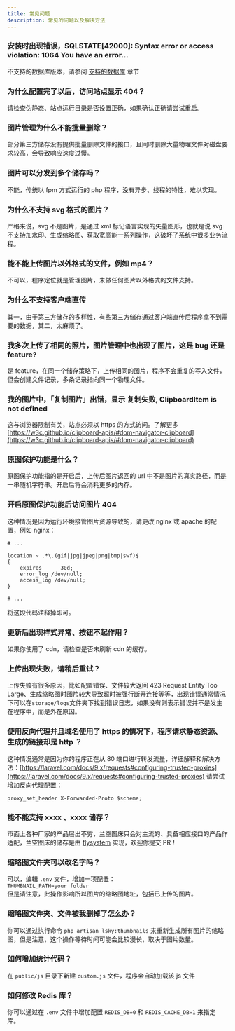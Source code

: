```yaml
---
title: 常见问题
description: 常见的问题以及解决方法
---
```


### 安装时出现错误，SQLSTATE[42000]: Syntax error or access violation: 1064 You have an error...
不支持的数据库版本，请参阅 [支持的数据库](/docs/v2/#支持的数据库) 章节

### 为什么配置完了以后，访问站点显示 404？
请检查伪静态、站点运行目录是否设置正确，如果确认正确请尝试重启。

### 图片管理为什么不能批量删除？
部分第三方储存没有提供批量删除文件的接口，且同时删除大量物理文件对磁盘要求较高，会导致响应速度过慢。

### 图片可以分发到多个储存吗？
不能，传统以 fpm 方式运行的 php 程序，没有异步、线程的特性，难以实现。

### 为什么不支持 svg 格式的图片？
严格来说，svg 不是图片，是通过 xml 标记语言实现的矢量图形，也就是说 svg 不支持加水印、生成缩略图、获取宽高能一系列操作，这破坏了系统中很多业务流程。

### 能不能上传图片以外格式的文件，例如 mp4？
不可以，程序定位就是管理图片，未做任何图片以外格式的文件支持。

### 为什么不支持客户端直传
其一，由于第三方储存的多样性，有些第三方储存通过客户端直传后程序拿不到需要的数据，其二，太麻烦了。

### 我多次上传了相同的照片，图片管理中也出现了图片，这是 bug 还是 feature?
是 feature，在同一个储存策略下，上传相同的图片，程序不会重复的写入文件，但会创建文件记录，多条记录指向同一个物理文件。

### 我的图片中，「复制图片」出错，显示 复制失败, ClipboardItem is not defined
这与浏览器限制有关，站点必须以 https 的方式访问。了解更多 [https://w3c.github.io/clipboard-apis/#dom-navigator-clipboard](https://w3c.github.io/clipboard-apis/#dom-navigator-clipboard)

### 原图保护功能是什么？
原图保护功能指的是开启后，上传后图片返回的 url 中不是图片的真实路径，而是一串随机字符串。开启后将会消耗更多的内存。

### 开启原图保护功能后访问图片 404
这种情况是因为运行环境接管图片资源导致的，请更改 nginx 或 apache 的配置，例如 nginx：
```
# ...

location ~ .*\.(gif|jpg|jpeg|png|bmp|swf)$
{
    expires      30d;
    error_log /dev/null;
    access_log /dev/null;
}

# ...
```

将这段代码注释掉即可。

### 更新后出现样式异常、按钮不起作用？
如果你使用了 cdn，请检查是否未刷新 cdn 的缓存。

### 上传出现失败，请稍后重试？
上传失败有很多原因，比如配置错误、文件较大返回 423 Request Entity Too Large、生成缩略图时图片较大导致超时被强行断开连接等等，出现错误通常情况下可以在`storage/logs`文件夹下找到错误日志，如果没有则表示错误并不是发生在程序中，而是外在原因。

### 使用反向代理并且域名使用了 https 的情况下，程序请求静态资源、生成的链接却是 http ？
这种情况通常是因为你的程序正在从 80 端口进行转发流量，详细解释和解决方法：[https://laravel.com/docs/9.x/requests#configuring-trusted-proxies](https://laravel.com/docs/9.x/requests#configuring-trusted-proxies)
请尝试增加反向代理配置：  
```
proxy_set_header X-Forwarded-Proto $scheme;
```

### 能不能支持 xxxx 、xxxx 储存？
市面上各种厂家的产品层出不穷，兰空图床只会对主流的、具备相应接口的产品作适配，兰空图床的储存是由 [flysystem](https://flysystem.thephpleague.com/) 实现，欢迎你提交 PR！

### 缩略图文件夹可以改名字吗？
可以，编辑 `.env` 文件，增加一项配置：  
`THUMBNAIL_PATH=your folder`  
但是请注意，此操作影响所以图片的缩略图地址，包括已上传的图片。

### 缩略图文件夹、文件被我删掉了怎么办？
你可以通过执行命令 `php artisan lsky:thumbnails` 来重新生成所有图片的缩略图，但是注意，这个操作等待时间可能会比较漫长，取决于图片数量。

### 如何增加统计代码？
在 `public/js` 目录下新建 `custom.js` 文件，程序会自动加载该 js 文件

### 如何修改 Redis 库？
你可以通过在 `.env` 文件中增加配置 `REDIS_DB=0` 和 `REDIS_CACHE_DB=1` 来指定库。